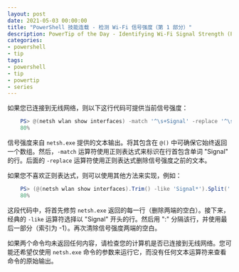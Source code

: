 ```yaml
---
layout: post
date: 2021-05-03 00:00:00
title: "PowerShell 技能连载 - 检测 Wi-Fi 信号强度（第 1 部分）"
description: PowerTip of the Day - Identifying Wi-Fi Signal Strength (Part 1)
categories:
- powershell
- tip
tags:
- powershell
- tip
- powertip
- series
---
```

如果您已连接到无线网络，则以下这行代码可提供当前信号强度：

```powershell
    PS> @(netsh wlan show interfaces) -match '^\s+Signal' -replace '^\s+Signal\s+:\s+',''
    80%
```

信号强度来自 `netsh.exe` 提供的文本输出。将其包含在 `@()` 中可确保它始终返回一个数组。然后，`-match` 运算符使用正则表达式来标识在行首包含单词 "Signal" 的行。后面的 `-replace` 运算符使用正则表达式删除信号强度之前的文本。

如果您不喜欢正则表达式，则可以使用其他方法来实现，例如：

```powershell
    PS> (@(netsh wlan show interfaces).Trim() -like 'Signal*').Split(':')[-1].Trim()
    80%
```

这段代码中，将首先修剪 `netsh.exe` 返回的每一行（删除两端的空白）。接下来，经典的 `-like` 运算符选择以 "Signal" 开头的行。然后用 ":" 分隔该行，并使用最后一部分（索引为 -1）。再次清除信号强度两端的空白。

如果两个命令均未返回任何内容，请检查您的计算机是否已连接到无线网络。您可能还希望仅使用 `netsh.exe` 命令的参数来运行它，而没有任何文本运算符来查看命令的原始输出。

<!--本文国际来源：[Identifying Wi-Fi Signal Strength (Part 1)](https://community.idera.com/database-tools/powershell/powertips/b/tips/posts/identifying-wi-fi-signal-strength-part-1)-->

